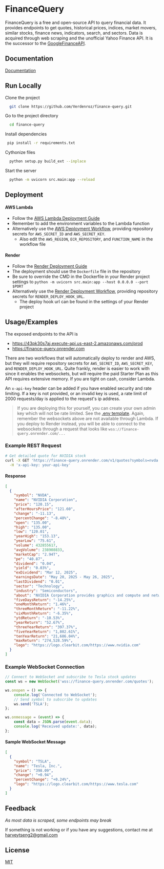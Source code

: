 # FinanceQuery

FinanceQuery is a free and open-source API to query financial data. It provides endpoints to get quotes, historical
prices, indices, market movers, similar stocks, finance news, indicators, search, and sectors. Data is acquired through
web scraping and the unofficial Yahoo Finance API. It is the successor to
the [GoogleFinanceAPI](https://github.com/Verdenroz/GoogleFinanceAPI).

## Documentation

[Documentation](https://financequery.apidocumentation.com/)

## Run Locally

Clone the project

```bash
  git clone https://github.com/Verdenroz/finance-query.git
```

Go to the project directory

```bash
  cd finance-query
```

Install dependencies

```bash
 pip install -r requirements.txt
```

Cythonize files

```bash
  python setup.py build_ext --inplace
```

Start the server

```bash
  python -m uvicorn src.main:app --reload  
```

## Deployment

#### AWS Lambda

- Follow
  the [AWS Lambda Deployment Guide](https://docs.aws.amazon.com/lambda/latest/dg/python-image.html#python-image-instructions)
- Remember to add the environment variables to the Lambda function
- Alternatively use the [AWS Deployment Workflow](.github/workflows/aws-deploy.yml), providing repository secrets
  for `AWS_SECRET_ID` and `AWS_SECRET_KEY`.
    - Also edit the `AWS_REGION`, `ECR_REPOSITORY`, and `FUNCTION_NAME` in the workflow file

#### Render

- Follow the [Render Deployment Guide](https://render.com/docs/deploy-fastapi)
- The deployment should use the `Dockerfile` file in the repository
- Be sure to override the CMD in the Dockerfile in your Render project settings
  to `python -m uvicorn src.main:app --host 0.0.0.0 --port $PORT`
- Alternatively use the [Render Deployment Workflow](.github/workflows/render-deploy.yml), providing repository secrets
  for `RENDER_DEPLOY_HOOK_URL`.
    - The deploy hook url can be found in the settings of your Render project

## Usage/Examples

The exposed endpoints to the API is

- https://43pk30s7aj.execute-api.us-east-2.amazonaws.com/prod
- https://finance-query.onrender.com

There are two workflows that will automatically deploy to render and AWS, but they will require repository secrets
for `AWS_SECRET_ID`, `AWS_SECRET_KEY`, and `RENDER_DEPLOY_HOOK_URL`. Quite frankly, render is easier to work with since
it enables the websockets, but will require the paid Starter Plan as this API requires extensive memory. If you are
tight on cash, consider Lambda.

An `x-api-key` header can be added if you have enabled security and rate limiting. If a key is not provided, or an
invalid key is used, a rate limit of 2000 requests/day is applied to the request's ip address.

> If you are deploying this for yourself, you can create your own admin key which will not be rate limited. See
> the [.env template](.env.template).
> Again, remember the websockets above are not available through Lambda. If you deploy to Render instead, you will be
> able to connect to the websockets through a request that looks like `wss://finance-query.onrender.com/...`

### Example REST Request

```bash
# Get detailed quote for NVIDIA stock
curl -X GET 'https://finance-query.onrender.com/v1/quotes?symbols=nvda' \
  -H 'x-api-key: your-api-key'
```

#### Response

```json
[
  {
    "symbol": "NVDA",
    "name": "NVIDIA Corporation",
    "price": "120.15",
    "afterHoursPrice": "121.60",
    "change": "-11.13",
    "percentChange": "-8.48%",
    "open": "135.00",
    "high": "135.00",
    "low": "120.01",
    "yearHigh": "153.13",
    "yearLow": "75.61",
    "volume": 432855617,
    "avgVolume": 238908833,
    "marketCap": "2.94T",
    "pe": "40.87",
    "dividend": "0.04",
    "yield": "0.03%",
    "exDividend": "Mar 12, 2025",
    "earningsDate": "May 20, 2025 - May 26, 2025",
    "lastDividend": "0.01",
    "sector": "Technology",
    "industry": "Semiconductors",
    "about": "NVIDIA Corporation provides graphics and compute and networking solutions in the United States, Taiwan, China, Hong Kong, and internationally. The Graphics segment offers GeForce GPUs for gaming and PCs, the GeForce NOW game streaming service and related infrastructure, and solutions for gaming platforms; Quadro/NVIDIA RTX GPUs for enterprise workstation graphics; virtual GPU or vGPU software for cloud-based visual and virtual computing; automotive platforms for infotainment systems; and Omniverse software for building and operating metaverse and 3D internet applications. The Compute & Networking segment comprises Data Center computing platforms and end-to-end networking platforms, including Quantum for InfiniBand and Spectrum for Ethernet; NVIDIA DRIVE automated-driving platform and automotive development agreements; Jetson robotics and other embedded platforms; NVIDIA AI Enterprise and other software; and DGX Cloud software and services. The company's products are used in gaming, professional visualization, data center, and automotive markets. It sells its products to original equipment manufacturers, original device manufacturers, system integrators and distributors, independent software vendors, cloud service providers, consumer internet companies, add-in board manufacturers, distributors, automotive manufacturers and tier-1 automotive suppliers, and other ecosystem participants. It has a strategic collaboration with IQVIA to help realize the potential of AI in healthcare and life sciences. NVIDIA Corporation was incorporated in 1993 and is headquartered in Santa Clara, California.",
    "fiveDaysReturn": "-14.25%",
    "oneMonthReturn": "1.46%",
    "threeMonthReturn": "-11.22%",
    "sixMonthReturn": "-6.35%",
    "ytdReturn": "-10.53%",
    "yearReturn": "52.67%",
    "threeYearReturn": "397.37%",
    "fiveYearReturn": "1,802.61%",
    "tenYearReturn": "21,686.04%",
    "maxReturn": "274,528.59%",
    "logo": "https://logo.clearbit.com/https://www.nvidia.com"
  }
]
```

### Example WebSocket Connection

```javascript
// Connect to WebSocket and subscribe to Tesla stock updates
const ws = new WebSocket('wss://finance-query.onrender.com/quotes');

ws.onopen = () => {
    console.log('Connected to WebSocket');
    // Send symbol to subscribe to updates
    ws.send('TSLA');
};

ws.onmessage = (event) => {
    const data = JSON.parse(event.data);
    console.log('Received update:', data);
};
```

#### Sample WebSocket Message

```json
[
  {
    "symbol": "TSLA",
    "name": "Tesla, Inc.",
    "price": "398.09",
    "change": "+0.94",
    "percentChange": "+0.24%",
    "logo": "https://logo.clearbit.com/https://www.tesla.com"
  }
]
```

## Feedback

*As most data is scraped, some endpoints may break*

If something is not working or if you have any suggestions, contact me at harveytseng2@gmail.com

## License

[MIT](https://opensource.org/license/MIT)

